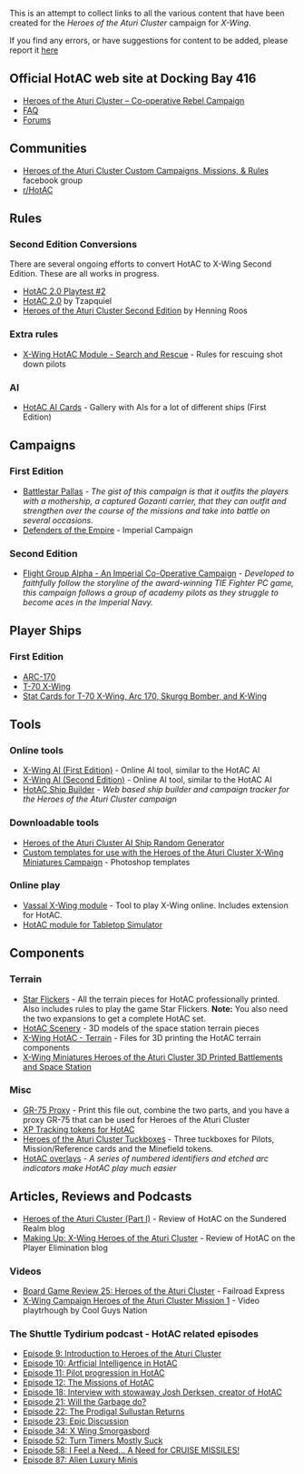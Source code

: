 This is an attempt to collect links to all the various content that have been created for the *Heroes of the Aturi Cluster* campaign for *X-Wing*.

If you find any errors, or have suggestions for content to be added, please report it [here](https://github.com/rune-b/hotac-index/issues)

## Official HotAC web site at Docking Bay 416
* [Heroes of the Aturi Cluster – Co-operative Rebel Campaign](http://dockingbay416.com/campaign/) 
* [FAQ](http://dockingbay416.com/campaign/faq/) 
* [Forums](http://dockingbay416.com/forums/forum/heroes-of-the-aturi-cluster/)

## Communities

* <span class='fb'/>[Heroes of the Aturi Cluster Custom Campaigns, Missions, & Rules](https://www.facebook.com/groups/872507722883025/) facebook group
* [r/HotAC](https://www.reddit.com/r/HotAC/)

## Rules

### Second Edition Conversions
There are several ongoing efforts to convert HotAC to X-Wing Second Edition. These are all works in progress.
* [HotAC 2.0 Playtest #2](https://www.facebook.com/groups/872507722883025/permalink/1398625470271245/) 
* [HotAC 2.0](https://www.reddit.com/r/HotAC/comments/ct1c2b/hotac_20/) by Tzapquiel
* [Heroes of the Aturi Cluster Second Edition](https://github.com/Hinny/HotAC-2nd-edition) by Henning Roos


### Extra rules
* [X-Wing HotAC Module - Search and Rescue](https://www.thingiverse.com/thing:2899013) - Rules for rescuing shot down pilots

### AI

* [HotAC AI Cards](https://imgur.com/gallery/Amdm8) - Gallery with AIs for a lot of different ships (First Edition)

## Campaigns

### First Edition

* [Battlestar Pallas](https://boardgamegeek.com/filepage/132284/battlestar-pallas-heroes-aturi-cluster-campaign) - *The gist of this campaign is that it outfits the players with a mothership, a captured Gozanti carrier, that they can outfit and strengthen over the course of the missions and take into battle on several occasions.*
* [Defenders of the Empire](https://boardgamegeek.com/filepage/135532/defenders-empire) - Imperial Campaign

### Second Edition
* [Flight Group Alpha - An Imperial Co-Operative Campaign](https://boardgamegeek.com/filepage/161035/flight-group-alpha-imperial-co-operative-campaign) - *Developed to faithfully follow the storyline of the award-winning TIE Fighter PC game, this campaign follows a group of academy pilots as they struggle to become aces in the Imperial Navy.*

## Player Ships

### First Edition

* [ARC-170](https://boardgamegeek.com/filepage/147747/hotac-arc-170)
* [T-70 X-Wing](https://boardgamegeek.com/filepage/131472/t70-x-wing-heroes-aturi-cluster-player-card)
* [Stat Cards for T-70 X-Wing, Arc 170, Skurgg Bomber, and K-Wing](https://boardgamegeek.com/filepage/166190/heroes-aturi-cluster-stat-cards-t-70-x-wing-arc-17)

## Tools

### Online tools
* [X-Wing AI (First Edition)](http://x-wing-ai.com/index.htm) - Online AI tool, similar to the HotAC AI
* [X-Wing AI (Second Edition)](http://x-wing-ai.com/index2.htm) - Online AI tool, similar to the HotAC AI
* [HotAC Ship Builder](https://hotac-ship-builder.netlify.com/) - *Web based ship builder and campaign tracker for the Heroes of the Aturi Cluster campaign*

### Downloadable tools
* [Heroes of the Aturi Cluster AI Ship Random Generator](https://boardgamegeek.com/filepage/126554/x-wing-heroes-aturi-cluster-ai-ship-random-generat)
* [Custom templates for use with the Heroes of the Aturi Cluster X-Wing Miniatures Campaign](http://xwing.dyersdesign.com/wp/hotac/) - Photoshop templates

### Online play
* [Vassal X-Wing module](http://www.vassalengine.org/wiki/Module:Star_Wars:_X-Wing_Miniatures_Game) - Tool to play X-Wing online. Includes extension for HotAC. 
* [HotAC module for Tabletop Simulator](https://steamcommunity.com/sharedfiles/filedetails/?id=672533004)

## Components

### Terrain
* [Star Flickers](https://www.thegamecrafter.com/games/star-flickers) - All the terrain pieces for HotAC professionally printed. Also includes rules to play the game Star Flickers. **Note:** You also need the two expansions to get a complete HotAC set.
* [HotAC Scenery](https://combatzone-scenery.co.uk/Land/Space/HotAC-Scenery) - 3D models of the space station terrain pieces
* [X-Wing HotAC - Terrain](https://www.thingiverse.com/thing:1757441) - Files for 3D printing the HotAC terrain components
* [X-Wing Miniatures Heroes of the Aturi Cluster 3D Printed Battlements and Space Station](https://www.etsy.com/listing/496509592/x-wing-miniatures-heroes-of-the-aturi)

### Misc
* [GR-75 Proxy](https://boardgamegeek.com/filepage/164000/gr-75-proxy-heroes) - Print this file out, combine the two parts, and you have a proxy GR-75 that can be used for Heroes of the Aturi Cluster
* [XP Tracking tokens for HotAC](https://boardgamegeek.com/filepage/150838/xp-tracking-tokens-hotac)
* [Heroes of the Aturi Cluster Tuckboxes](https://boardgamegeek.com/filepage/126726/heroes-aturi-cluster-tuckboxes-v1) - Three tuckboxes for Pilots, Mission/Reference cards and the Minefield tokens.
* [HotAC overlays](https://www.etsy.com/no-en/listing/483874759/hotac-overlays-10-for-use-with-x-wing) - *A series of numbered identifiers and etched arc indicators make HotAC play much easier*

## Articles, Reviews and Podcasts

* [Heroes of the Aturi Cluster (Part I)](https://www.sunderedrealm.com/index.php/2018/09/12/heroes-of-the-aturi-cluster-part-i/) - Review of HotAC on the Sundered Realm blog
* [Making Up: X-Wing Heroes of the Aturi Cluster](https://playerelimination.com/2018/07/02/making-up-x-wing-heroes-of-the-aturi/) - Review of HotAC on the Player Elimination blog

### Videos
* [Board Game Review 25: Heroes of the Aturi Cluster](https://www.youtube.com/watch?v=PXix94PQXdM) - Failroad Express
* [X-Wing Campaign Heroes of the Aturi Cluster Mission 1](https://www.youtube.com/watch?v=jSwgmLfUPC8) - Video playtrhough by Cool Guys Nation

### The Shuttle Tydirium podcast - HotAC related episodes
* [Episode 9: Introduction to Heroes of the Aturi Cluster](https://shuttletydirium.podbean.com/e/episode-9-introduction-to-heroes-of-the-aturi-cluster/)
* [Episode 10: Artficial Intelligence in HotAC](https://shuttletydirium.podbean.com/e/episode-10-artficial-intelligence-in-hotac/)
* [Episode 11: Pilot progression in HotAC](https://shuttletydirium.podbean.com/e/episode-11-pilot-progression-in-hotac/)
* [Episode 12: The Missions of HotAC](https://shuttletydirium.podbean.com/e/episode-12-the-missions-of-hotac/)
* [Episode 18: Interview with stowaway Josh Derksen, creator of HotAC](https://shuttletydirium.podbean.com/e/episode-18-interview-with-stowaway-josh-derkin-creator-of-hotac/)
* [Episode 21: Will the Garbage do?](https://shuttletydirium.podbean.com/e/episode-21-will-the-garbage-do/)
* [Episode 22: The Prodigal Sullustan Returns](https://shuttletydirium.podbean.com/e/episode-22-the-prodigal-sullustan-returns/)
* [Episode 23: Epic Discussion](https://shuttletydirium.podbean.com/e/episode-23-epic-discussion/)
* [Episode 34: X Wing Smorgasbord](https://shuttletydirium.podbean.com/e/episode-34-x-wing-smorgasbord/)
* [Episode 52: Turn Timers Mostly Suck](https://shuttletydirium.podbean.com/e/episode-52-turn-timers-mostly-suck/)
* [Episode 58: I Feel a Need… A Need for CRUISE MISSILES!](https://shuttletydirium.podbean.com/e/episode-58-i-feel-a-need-a-need-for-cruise-missiles/)
* [Episode 87: Alien Luxury Minis](https://shuttletydirium.podbean.com/e/episode-87-alien-luxury-minis/)
